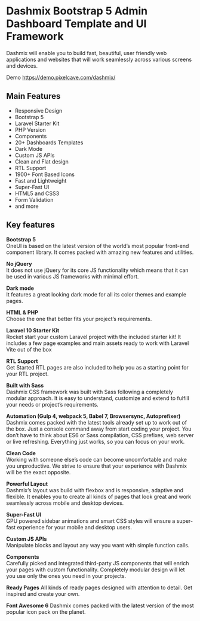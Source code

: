 # Dashmix Bootstrap 5 Admin Dashboard Template and UI Framework  
Dashmix will enable you to build fast, beautiful, user friendly web applications and websites that will work seamlessly across various screens and devices.

Demo https://demo.pixelcave.com/dashmix/

## Main Features
- Responsive Design
- Bootstrap 5
- Laravel Starter Kit
- PHP Version
- Components
- 20+ Dashboards Templates
- Dark Mode
- Custom JS APIs
- Clean and Flat design
- RTL Support
- 1900+ Font Based Icons
- Fast and Lightweight
- Super-Fast UI
- HTML5 and CSS3
- Form Validation
- and more

## Key features
**Bootstrap 5**  
OneUI is based on the latest version of the world’s most popular front-end component library. It comes packed with amazing new features and utilities.

**No jQuery**  
It does not use jQuery for its core JS functionality which means that it can be used in various JS frameworks with minimal effort.

**Dark mode**  
It features a great looking dark mode for all its color themes and example pages.

**HTML & PHP**  
Choose the one that better fits your project’s requirements.

**Laravel 10 Starter Kit**  
Rocket start your custom Laravel project with the included starter kit! It includes a few page examples and main assets ready to work with Laravel Vite out of the box

**RTL Support**  
Get Started RTL pages are also included to help you as a starting point for your RTL project.

**Built with Sass**  
Dashmix CSS framework was built with Sass following a completely modular approach. It is easy to understand, customize and extend to fulfill your needs or project’s requirements.

**Automation (Gulp 4, webpack 5, Babel 7, Browsersync, Autoprefixer)**  
Dashmix comes packed with the latest tools already set up to work out of the box. Just a console command away from start coding your project. You don’t have to think about ES6 or Sass compilation, CSS prefixes, web server or live refreshing. Everything just works, so you can focus on your work.

**Clean Code**  
Working with someone else’s code can become uncomfortable and make you unproductive. We strive to ensure that your experience with Dashmix will be the exact opposite.

**Powerful Layout**  
Dashmix’s layout was build with flexbox and is responsive, adaptive and flexible. It enables you to create all kinds of pages that look great and work seamlessly across mobile and desktop devices.

**Super-Fast UI**  
GPU powered sidebar animations and smart CSS styles will ensure a super-fast experience for your mobile and desktop users.

**Custom JS APIs**  
Manipulate blocks and layout any way you want with simple function calls.

**Components**  
Carefully picked and integrated third-party JS components that will enrich your pages with custom functionality. Completely modular design will let you use only the ones you need in your projects.

**Ready Pages**
All kinds of ready pages designed with attention to detail. Get inspired and create your own.

**Font Awesome 6**
Dashmix comes packed with the latest version of the most popular icon pack on the planet.

